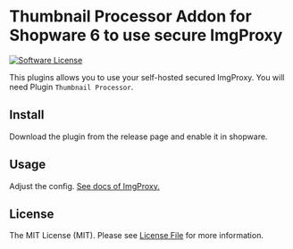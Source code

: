 # Thumbnail Processor Addon for Shopware 6 to use secure ImgProxy

[![Software License](https://img.shields.io/badge/license-MIT-brightgreen.svg?style=flat-square)](LICENSE.md)

This plugins allows you to use your self-hosted secured ImgProxy. You will need Plugin `Thumbnail Processor`.

## Install

Download the plugin from the release page and enable it in shopware.

## Usage
Adjust the config. [See docs of ImgProxy.](https://docs.imgproxy.net/#/configuration?id=url-signature)

## License

The MIT License (MIT). Please see [License File](LICENSE) for more information.
